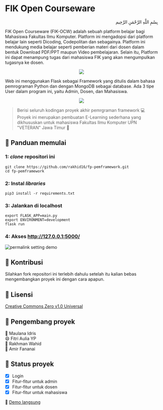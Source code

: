 # FIK Open Courseware

<p align="right">
بِسْمِ اللَّهِ الرَّحْمَنِ الرَّحِيم 
</p>

<p>
  FIK Open Courseware (FIK-OCW) adalah sebuah platform belajar bagi Mahasiswa Fakultas Ilmu Komputer. Platform ini mengadopsi dari platform belajar lain seperti Dicoding, Codepolitan dan sebagainya. Platform ini mendukung media belajar seperti pemberian materi dari dosen dalam bentuk Download PDF/PPT maupun Video pembelajaran. Selain itu, Platform ini dapat menampung tugas dari mahasiswa FIK yang akan mengumpulkan tugasnya ke dosen.
</p>

<p align="center">
  <img src="https://i.imgur.com/kmJGkFX.png">
</p>

<p>
  Web ini menggunakan Flask sebagai Framework yang ditulis dalam bahasa pemrograman Python dan dengan MongoDB sebagai database. Ada 3 tipe User dalam program ini, yaitu Admin, Dosen, dan Mahasiswa.
</p>

<p align="center">
  <img src="https://imgur.com/mpRwEEU">
</p>

> Berisi seluruh kodingan proyek akhir pemrgraman framework  :computer: 
> Proyek ini merupakan pembuatan E-Learning sederhana yang dikhususkan untuk mahasiswa Fakultas Ilmu Komputer UPN "VETERAN" Jawa Timur :school: 

## :memo: Panduan memulai

### 1: <i>clone</i> repositori ini

```
git clone https://github.com/rakhid16/fp-pemframework.git
cd fp-pemframework
```

### 2: Instal <i>libraries</i>

```
pip3 install -r requirements.txt
```

### 3: Jalankan di localhost
```
export FLASK_APP=main.py
export ENVIRONMENT=development
flask run
```

### 4: Akses http://127.0.0.1:5000/
![permalink setting demo](https://i.ibb.co/k09ySM3/Screenshot-from-2020-05-14-22-20-51.png)

## :memo: Kontribusi

Silahkan fork repositori ini terlebih dahulu setelah itu kalian bebas mengembangkan proyek ini dengan cara apapun.

## :memo: Lisensi
<a href="https://github.com/Rakhid16/fp-pemframework/blob/master/LICENSE">Creative Commons Zero v1.0 Universal</a>

## :memo: Pengembang proyek
:man: Maulana Idris<br>
:smile: Fitri Aulia YP<br>
:boy: Rakhman Wahid<br>
:man: Amir Fananai

## :memo: Status proyek
- [x] Login
- [x] Fitur-fitur untuk admin
- [x] Fitur-fitur untuk dosen
- [x] Fitur-fitur untuk mahasiswa

:pushpin: <a href="http://fik-ocw.herokuapp.com/" target=blank>Demo langsung</a>
